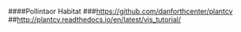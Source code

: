 ####Pollintaor Habitat
###https://github.com/danforthcenter/plantcv
##http://plantcv.readthedocs.io/en/latest/vis_tutorial/